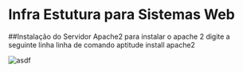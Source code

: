 # Infra Estutura para Sistemas Web
##Instalação do Servidor Apache2
para instalar o apache 2 digite a seguinte linha linha de comando 
aptitude install apache2

![asdf](oi.jpg)
